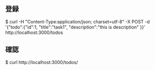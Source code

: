 ## 登録
$ curl -H "Content-Type:application/json; charset=utf-8" -X POST -d '{"todo":{"id":1, "title":"task1", "description":"this is description" }}' http://localhost:3000/todos

## 確認
$ curl http://localhost:3000/todos/